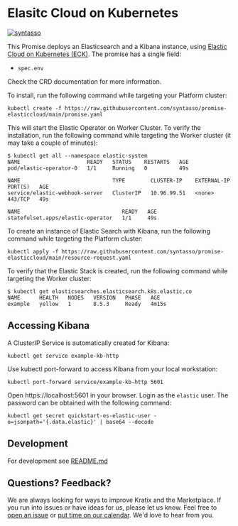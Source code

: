 # Elasitc Cloud on Kubernetes

[![syntasso](https://circleci.com/gh/syntasso/promise-elasticcloud.svg?style=shield)](https://app.circleci.com/pipelines/github/syntasso/promise-elasticcloud?branch=main)

This Promise deploys an Elasticsearch and a Kibana instance, using [Elastic Cloud on
Kubernetes
(ECK)](https://www.elastic.co/guide/en/cloud-on-k8s/current/k8s-overview.html). The
promise has a single field:

- `spec.env`

Check the CRD documentation for more information.

To install, run the following command while targeting your Platform cluster:

```
kubectl create -f https://raw.githubusercontent.com/syntasso/promise-elasticcloud/main/promise.yaml
```

This will start the Elastic Operator on Worker Cluster. To verify the installation, run the following
command while targeting the Worker cluster (it may take a couple of minutes):

```shell-session
$ kubectl get all --namespace elastic-system
NAME                     READY   STATUS    RESTARTS   AGE
pod/elastic-operator-0   1/1     Running   0          49s

NAME                             TYPE        CLUSTER-IP    EXTERNAL-IP   PORT(S)   AGE
service/elastic-webhook-server   ClusterIP   10.96.99.51   <none>        443/TCP   49s

NAME                                READY   AGE
statefulset.apps/elastic-operator   1/1     49s
```

To create an instance of Elastic Search with Kibana, run the following command while targeting the Platform cluster:

```
kubectl apply -f https://raw.githubusercontent.com/syntasso/promise-elasticcloud/main/resource-request.yaml
```

To verify that the Elastic Stack is created, run the following command while targeting the Worker cluster:

```shell-session
$ kubectl get elasticsearches.elasticsearch.k8s.elastic.co
NAME      HEALTH   NODES   VERSION   PHASE   AGE
example   yellow   1       8.5.3     Ready   4m15s
```

## Accessing Kibana

A ClusterIP Service is automatically created for Kibana:

```
kubectl get service example-kb-http
```

Use kubectl port-forward to access Kibana from your local workstation:

```
kubectl port-forward service/example-kb-http 5601
```

Open https://localhost:5601 in your browser. Login as the `elastic` user. The password can be obtained with the following command:

```
kubectl get secret quickstart-es-elastic-user -o=jsonpath='{.data.elastic}' | base64 --decode
```

## Development

For development see [README.md](./internal/README.md)

## Questions? Feedback?

We are always looking for ways to improve Kratix and the Marketplace. If you run into issues or have ideas for us, please let us know. Feel free to [open an issue](https://github.com/syntasso/kratix-marketplace/issues/new/choose) or [put time on our calendar](https://www.syntasso.io/contact-us). We'd love to hear from you.
